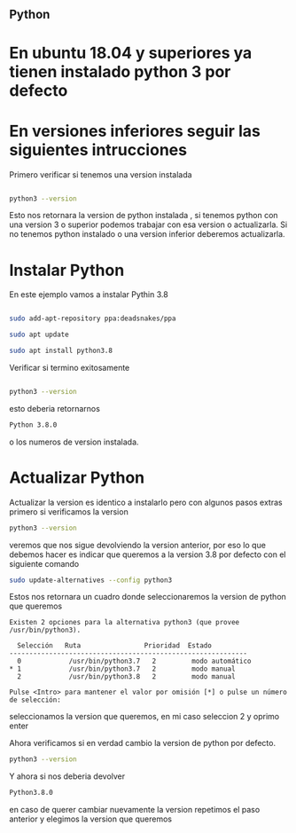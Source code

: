 ## Python
# En ubuntu 18.04 y superiores ya tienen instalado python 3 por defecto
# En versiones inferiores seguir las siguientes intrucciones
Primero verificar si tenemos una version instalada

```bash

python3 --version

```

Esto nos retornara la version de python instalada , si tenemos python
con una version 3 o superior podemos trabajar con esa version o actualizarla.
Si no tenemos python instalado o una version inferior deberemos actualizarla.

# Instalar Python

En este ejemplo vamos a instalar Pythin 3.8 

```bash

sudo add-apt-repository ppa:deadsnakes/ppa 

```

```bash
sudo apt update 
```

```bash
sudo apt install python3.8
```

Verificar si termino exitosamente

```bash

python3 --version

```

esto deberia retornarnos 

```bash
Python 3.8.0
```

o los numeros de version instalada.

# Actualizar Python
Actualizar la version es identico a instalarlo pero con algunos pasos extras
primero si verificamos la version 

```bash
python3 --version
```

veremos que nos sigue devolviendo la version anterior, por eso lo que debemos hacer es indicar que queremos
a la version 3.8 por defecto con el siguiente comando

```bash
sudo update-alternatives --config python3 
```
Estos nos retornara un cuadro donde seleccionaremos la version de python que queremos

```
Existen 2 opciones para la alternativa python3 (que provee /usr/bin/python3).

  Selección   Ruta                Prioridad  Estado
------------------------------------------------------------
  0            /usr/bin/python3.7   2         modo automático
* 1            /usr/bin/python3.7   2         modo manual
  2            /usr/bin/python3.8   2         modo manual

Pulse <Intro> para mantener el valor por omisión [*] o pulse un número de selección:
```
seleccionamos la version que queremos, en mi caso seleccion 2 y oprimo enter

Ahora verificamos si en verdad cambio la version de python por defecto.

```bash
python3 --version
```

Y ahora si nos deberia devolver 

```bash
Python3.8.0
```

en caso de querer cambiar nuevamente la version repetimos el paso anterior y elegimos la version que queremos


